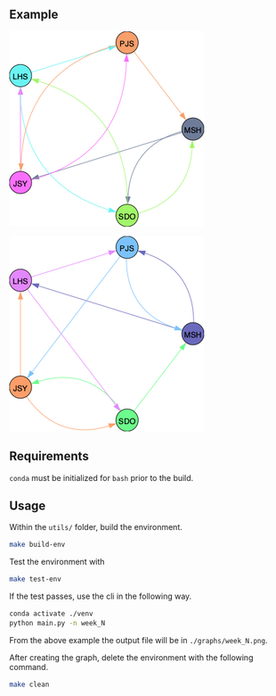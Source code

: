 ## Example

![Example Image](graphs/week3.png)

![Example Image](graphs/week4.png)

## Requirements

`conda` must be initialized for `bash` prior to the build. 

## Usage

Within the `utils/` folder, build the environment.

```bash
make build-env
```

Test the environment with

```bash
make test-env
```

If the test passes, use the cli in the following way.

```bash
conda activate ./venv
python main.py -n week_N
```

From the above example the output file will be in `./graphs/week_N.png`.

After creating the graph, delete the environment with the following command.

```bash
make clean
```


